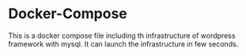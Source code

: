 # Docker-Compose
This is a docker compose file including th infrastructure of wordpress framework with mysql. It can launch the infrastructure in few seconds.
